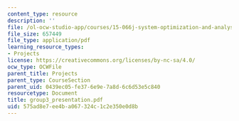 ```yaml
---
content_type: resource
description: ''
file: /ol-ocw-studio-app/courses/15-066j-system-optimization-and-analysis-for-manufacturing-summer-2003/575ad8e7ee4ba067324c1c2e350e0d8b_group3_presentation.pdf
file_size: 657449
file_type: application/pdf
learning_resource_types:
- Projects
license: https://creativecommons.org/licenses/by-nc-sa/4.0/
ocw_type: OCWFile
parent_title: Projects
parent_type: CourseSection
parent_uid: 0439ec05-fe37-6e9e-7a8d-6c6d53e5c840
resourcetype: Document
title: group3_presentation.pdf
uid: 575ad8e7-ee4b-a067-324c-1c2e350e0d8b
---
```

